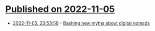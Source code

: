 # [Published on 2022-11-05](index.md)

* [2022-11-05, 23:53:59](https://news.ycombinator.com/item?id=33487211) - [Bashing new myths about digital nomads](https://www.computerworld.com/article/3676669/bashing-4-new-myths-about-digital-nomads.html)
